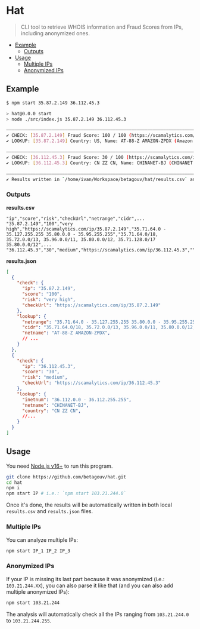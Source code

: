 # Hat

> CLI tool to retrieve WHOIS information and Fraud Scores from IPs, including anonymized ones.

- [Example](#example)
  - [Outputs](#outputs)
- [Usage](#usage)
  - [Multiple IPs](#multiple-ips)
  - [Anonymized IPs](#anonymized-ips)

## Example

```sh
$ npm start 35.87.2.149 36.112.45.3                                               

> hat@0.0.0 start
> node ./src/index.js 35.87.2.149 36.112.45.3

――――――――――――――――――――――――――――――――――――――――――――――――――――――――――――――――――――――――――――――――
✔ CHECK: [35.87.2.149] Fraud Score: 100 / 100 (https://scamalytics.com/ip/35.87.2.149).
✔ LOOKUP: [35.87.2.149] Country: US, Name: AT-88-Z AMAZON-ZPDX (Amazon Technologies Inc. (AT-88-Z) Amazon.com, Inc. (AMAZO-47)).

――――――――――――――――――――――――――――――――――――――――――――――――――――――――――――――――――――――――――――――――
✔ CHECK: [36.112.45.3] Fraud Score: 30 / 100 (https://scamalytics.com/ip/36.112.45.3).
✔ LOOKUP: [36.112.45.3] Country: CN ZZ CN, Name: CHINANET-BJ (CHINANET Beijing province network).

――――――――――――――――――――――――――――――――――――――――――――――――――――――――――――――――――――――――――――――――
✔ Results written in `/home/ivan/Workspace/betagouv/hat/results.csv` and `/home/ivan/Workspace/betagouv/hat/results.json`.
```

### Outputs

**results.csv**

```csv
"ip","score","risk","checkUrl","netrange","cidr",...
"35.87.2.149","100","very high","https://scamalytics.com/ip/35.87.2.149","35.71.64.0 - 35.127.255.255 35.80.0.0 - 35.95.255.255","35.71.64.0/18, 35.72.0.0/13, 35.96.0.0/11, 35.80.0.0/12, 35.71.128.0/17 35.80.0.0/12",...
"36.112.45.3","30","medium","https://scamalytics.com/ip/36.112.45.3","","",...
```

**results.json**

```json
[
  {
    "check": {
      "ip": "35.87.2.149",
      "score": "100",
      "risk": "very high",
      "checkUrl": "https://scamalytics.com/ip/35.87.2.149"
    },
    "lookup": {
      "netrange": "35.71.64.0 - 35.127.255.255 35.80.0.0 - 35.95.255.255",
      "cidr": "35.71.64.0/18, 35.72.0.0/13, 35.96.0.0/11, 35.80.0.0/12, 35.71.128.0/17 35.80.0.0/12",
      "netname": "AT-88-Z AMAZON-ZPDX",
      // ...
    }
  },
  {
    "check": {
      "ip": "36.112.45.3",
      "score": "30",
      "risk": "medium",
      "checkUrl": "https://scamalytics.com/ip/36.112.45.3"
    },
    "lookup": {
      "inetnum": "36.112.0.0 - 36.112.255.255",
      "netname": "CHINANET-BJ",
      "country": "CN ZZ CN",
      //...
    }
  }
]
```

## Usage

You need [Node.js v16+](https://nodejs.org) to run this program.

```sh
git clone https://github.com/betagouv/hat.git
cd hat
npm i
npm start IP # i.e.: `npm start 103.21.244.0`
```

Once it's done, the results will be automatically written in both local `results.csv` and `results.json` files.

### Multiple IPs

You can analyze multiple IPs:

```sh
npm start IP_1 IP_2 IP_3
```

### Anonymized IPs

If your IP is missing its last part because it was anonymized (i.e.: `103.21.244.XX`),
you can also parse it like that (and you can also add multiple anonymized IPs):

```sh
npm start 103.21.244
```

The analysis will automatically check all the IPs ranging from `103.21.244.0` to `103.21.244.255`.
